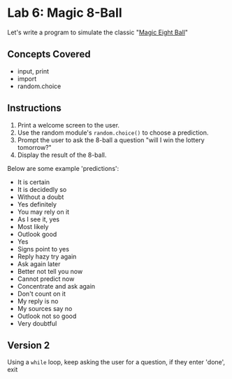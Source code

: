 # Lab 6: Magic 8-Ball

Let's write a program to simulate the classic "[Magic Eight Ball](https://en.wikipedia.org/wiki/Magic_8-Ball)"

## Concepts Covered

- input, print
- import
- random.choice

## Instructions

1. Print a welcome screen to the user.
2. Use the random module's `random.choice()` to choose a prediction.
3. Prompt the user to ask the 8-ball a question "will I win the lottery tomorrow?"
5. Display the result of the 8-ball.

Below are some example 'predictions':

- It is certain
- It is decidedly so
- Without a doubt
- Yes definitely
- You may rely on it
- As I see it, yes
- Most likely
- Outlook good
- Yes
- Signs point to yes
- Reply hazy try again
- Ask again later
- Better not tell you now
- Cannot predict now
- Concentrate and ask again
- Don't count on it
- My reply is no
- My sources say no
- Outlook not so good
- Very doubtful


## Version 2

Using a `while` loop, keep asking the user for a question, if they enter 'done', exit


